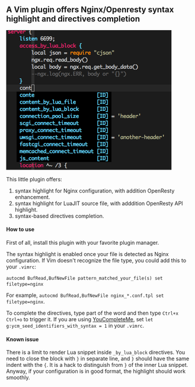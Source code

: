 ## A Vim plugin offers Nginx/Openresty syntax highlight and directives completion

![example](./example.png)

This little plugin offers:
1. syntax highlight for Nginx configuration, with addition OpenResty enhancement.
1. syntax highlight for LuaJIT source file, with adddition OpenResty API highlight.
1. syntax-based directives completion.

#### How to use

First of all, install this plugin with your favorite plugin manager.

The syntax highlight is enabled once your file is detected as Nginx configuration.
If Vim doesn't recognize the file type, you could add this to your `.vimrc`:

```
autocmd BufRead,BufNewFile pattern_matched_your_file(s) set filetype=nginx
```

For example, `autocmd BufRead,BufNewFile nginx_*.conf.tpl set filetype=nginx`.

To complete the directives, type part of the word and then type `Ctrl+x Ctrl+o` to trigger it.
If you are using [YouCompleteMe](https://github.com/Valloric/YouCompleteMe), set `let g:ycm_seed_identifiers_with_syntax = 1` in your `.vimrc`.

#### Known issue

There is a limit to render Lua snippet inside `_by_lua_block` directives. You need to close the block with `}` in separate line, and `}` should have
the same indent with the `{`. It is a hack to distinguish from `}` of the inner Lua snippet.
Anyway, if your configuration is in good format, the highlight should work smoothly.
